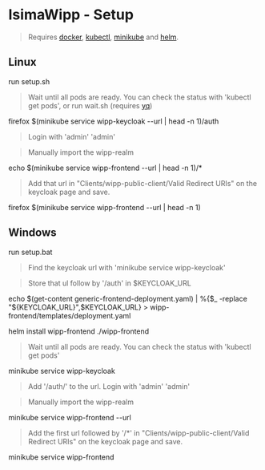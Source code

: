 # IsimaWipp - Setup

> Requires [docker](https://docs.docker.com/get-docker/), [kubectl](https://kubernetes.io/docs/tasks/tools/), [minikube](https://minikube.sigs.k8s.io/docs/start/) and [helm](https://helm.sh/docs/intro/install/).

## Linux

run setup.sh

> Wait until all pods are ready. You can check the status with 'kubectl get pods', or run wait.sh (requires [yq](https://github.com/mikefarah/yq))

firefox $(minikube service wipp-keycloak --url | head -n 1)/auth

> Login with 'admin' 'admin'

> Manually import the wipp-realm

echo $(minikube service wipp-frontend --url | head -n 1)/*

>Add that url in "Clients/wipp-public-client/Valid Redirect URIs" on the keycloak page and save.

firefox $(minikube service wipp-frontend --url | head -n 1)


## Windows

run setup.bat

> Find the keycloak url with 'minikube service wipp-keycloak'

> Store that ul follow by '/auth' in $KEYCLOAK_URL

echo $(get-content generic-frontend-deployment.yaml) | %{$_ -replace "${KEYCLOAK_URL}",$KEYCLOAK_URL} > wipp-frontend/templates/deployment.yaml

helm install wipp-frontend ./wipp-frontend

> Wait until all pods are ready. You can check the status with 'kubectl get pods'

minikube service wipp-keycloak

> Add '/auth/' to the url. Login with 'admin' 'admin'

> Manually import the wipp-realm

minikube service wipp-frontend --url

>Add the first url followed by '/*' in "Clients/wipp-public-client/Valid Redirect URIs" on the keycloak page and save.

minikube service wipp-frontend